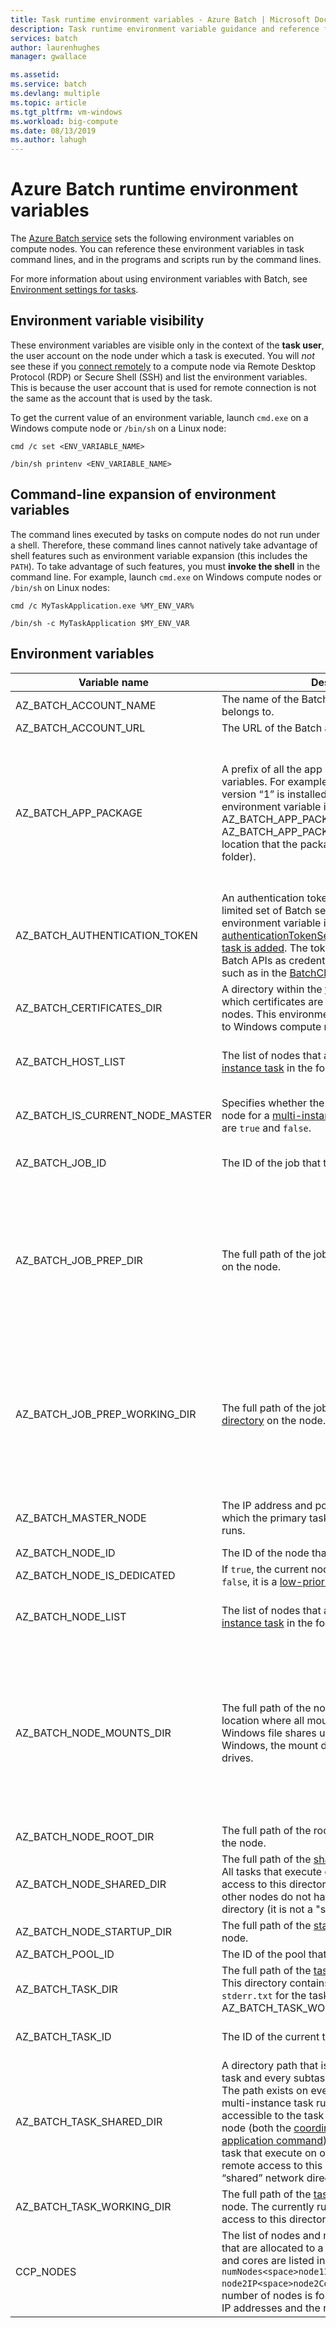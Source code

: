 ```yaml
---
title: Task runtime environment variables - Azure Batch | Microsoft Docs
description: Task runtime environment variable guidance and reference for Azure Batch Analytics.
services: batch
author: laurenhughes
manager: gwallace

ms.assetid: 
ms.service: batch
ms.devlang: multiple
ms.topic: article
ms.tgt_pltfrm: vm-windows
ms.workload: big-compute
ms.date: 08/13/2019
ms.author: lahugh
---
```


# Azure Batch runtime environment variables

The [Azure Batch service](https://azure.microsoft.com/services/batch/) sets the following environment variables on compute nodes. You can reference these environment variables in task command lines, and in the programs and scripts run by the command lines.

For more information about using environment variables with Batch, see [Environment settings for tasks](https://docs.microsoft.com/azure/batch/batch-api-basics#environment-settings-for-tasks).

## Environment variable visibility

These environment variables are visible only in the context of the **task user**, the user account on the node under which a task is executed. You will *not* see these if you [connect remotely](https://azure.microsoft.com/documentation/articles/batch-api-basics/#connecting-to-compute-nodes) to a compute node via Remote Desktop Protocol (RDP) or Secure Shell (SSH) and list the environment variables. This is because the user account that is used for remote connection is not the same as the account that is used by the task.

To get the current value of an environment variable, launch `cmd.exe` on a Windows compute node or `/bin/sh` on a Linux node:

`cmd /c set <ENV_VARIABLE_NAME>`

`/bin/sh printenv <ENV_VARIABLE_NAME>`

## Command-line expansion of environment variables

The command lines executed by tasks on compute nodes do not run under a shell. Therefore, these command lines cannot natively take advantage of shell features such as environment variable expansion (this includes the `PATH`). To take advantage of such features, you must **invoke the shell** in the command line. For example, launch `cmd.exe` on Windows compute nodes or `/bin/sh` on Linux nodes:

`cmd /c MyTaskApplication.exe %MY_ENV_VAR%`

`/bin/sh -c MyTaskApplication $MY_ENV_VAR`

## Environment variables

| Variable name                     | Description                                                              | Availability | Example |
|-----------------------------------|--------------------------------------------------------------------------|--------------|---------|
| AZ_BATCH_ACCOUNT_NAME           | The name of the Batch account that the task belongs to.                  | All tasks.   | mybatchaccount |
| AZ_BATCH_ACCOUNT_URL            | The URL of the Batch account. | All tasks. | `https://myaccount.westus.batch.azure.com` |
| AZ_BATCH_APP_PACKAGE            | A prefix of all the app package environment variables. For example, if Application “Foo” version “1” is installed onto a pool, the environment variable is AZ_BATCH_APP_PACKAGE_FOO_1. AZ_BATCH_APP_PACKAGE_FOO_1 points to the location that the package was downloaded (a folder). | Any task with an associated app package. Also available for all tasks if the node itself has application packages. | AZ_BATCH_APP_PACKAGE_FOO_1 |
| AZ_BATCH_AUTHENTICATION_TOKEN   | An authentication token that grants access to a limited set of Batch service operations. This environment variable is only present if the [authenticationTokenSettings](/rest/api/batchservice/task/add#authenticationtokensettings) are set when the [task is added](/rest/api/batchservice/task/add#request-body). The token value is used in the Batch APIs as credentials to create a Batch client, such as in the [BatchClient.Open() .NET API](https://docs.microsoft.com/dotnet/api/microsoft.azure.batch.batchclient.open#Microsoft_Azure_Batch_BatchClient_Open_Microsoft_Azure_Batch_Auth_BatchTokenCredentials_). | All tasks. | OAuth2 access token |
| AZ_BATCH_CERTIFICATES_DIR       | A directory within the [task working directory][files_dirs] in which certificates are stored for Linux compute nodes. This environment variable does not apply to Windows compute nodes.                                                  | All tasks.   |  /mnt/batch/tasks/workitems/batchjob001/job-1/task001/certs |
| AZ_BATCH_HOST_LIST              | The list of nodes that are allocated to a [multi-instance task][multi_instance] in the format `nodeIP,nodeIP`. | Multi-instance primary and subtasks. | `10.0.0.4,10.0.0.5` |
| AZ_BATCH_IS_CURRENT_NODE_MASTER | Specifies whether the current node is the master node for a [multi-instance task][multi_instance]. Possible values are `true` and `false`.| Multi-instance primary and subtasks. | `true` |
| AZ_BATCH_JOB_ID                 | The ID of the job that the task belongs to. | All tasks except start task. | batchjob001 |
| AZ_BATCH_JOB_PREP_DIR           | The full path of the job preparation [task directory][files_dirs] on the node. | All tasks except start task and job preparation task. Only available if the job is configured with a job preparation task. | C:\user\tasks\workitems\jobprepreleasesamplejob\job-1\jobpreparation |
| AZ_BATCH_JOB_PREP_WORKING_DIR   | The full path of the job preparation [task working directory][files_dirs] on the node. | All tasks except start task and job preparation task. Only available if the job is configured with a job preparation task. | C:\user\tasks\workitems\jobprepreleasesamplejob\job-1\jobpreparation\wd |
| AZ_BATCH_MASTER_NODE            | The IP address and port of the compute node on which the primary task of a [multi-instance task][multi_instance] runs. | Multi-instance primary and subtasks. | `10.0.0.4:6000` |
| AZ_BATCH_NODE_ID                | The ID of the node that the task is assigned to. | All tasks. | tvm-1219235766_3-20160919t172711z |
| AZ_BATCH_NODE_IS_DEDICATED      | If `true`, the current node is a dedicated node. If `false`, it is a [low-priority node](batch-low-pri-vms.md). | All tasks. | `true` |
| AZ_BATCH_NODE_LIST              | The list of nodes that are allocated to a [multi-instance task][multi_instance] in the format `nodeIP;nodeIP`. | Multi-instance primary and subtasks. | `10.0.0.4;10.0.0.5` |
| AZ_BATCH_NODE_MOUNTS_DIR        | The full path of the node level [file system mount](virtual-file-mount.md) location where all mount directories reside. Windows file shares use a drive letter, so for Windows, the mount drive is part of devices and drives.  |  All tasks including start task have access to the user, given the user is aware of the mount permissions for the mounted directory. | In Ubuntu, for example, the location is: `/mnt/batch/tasks/fsmounts` |
| AZ_BATCH_NODE_ROOT_DIR          | The full path of the root of all [Batch directories][files_dirs] on the node. | All tasks. | C:\user\tasks |
| AZ_BATCH_NODE_SHARED_DIR        | The full path of the [shared directory][files_dirs] on the node. All tasks that execute on a node have read/write access to this directory. Tasks that execute on other nodes do not have remote access to this directory (it is not a "shared" network directory). | All tasks. | C:\user\tasks\shared |
| AZ_BATCH_NODE_STARTUP_DIR       | The full path of the [start task directory][files_dirs] on the node. | All tasks. | C:\user\tasks\startup |
| AZ_BATCH_POOL_ID                | The ID of the pool that the task is running on. | All tasks. | batchpool001 |
| AZ_BATCH_TASK_DIR               | The full path of the [task directory][files_dirs] on the node. This directory contains the `stdout.txt` and `stderr.txt` for the task, and the AZ_BATCH_TASK_WORKING_DIR. | All tasks. | C:\user\tasks\workitems\batchjob001\job-1\task001 |
| AZ_BATCH_TASK_ID                | The ID of the current task. | All tasks except start task. | task001 |
| AZ_BATCH_TASK_SHARED_DIR | A directory path that is identical for the primary task and every subtask of a [multi-instance task][multi_instance]. The path exists on every node on which the multi-instance task runs, and is read/write accessible to the task commands running on that node (both the [coordination command][coord_cmd] and the [application command][app_cmd]). Subtasks or a primary task that execute on other nodes do not have remote access to this directory (it is not a “shared” network directory). | Multi-instance primary and subtasks. | C:\user\tasks\workitems\multiinstancesamplejob\job-1\multiinstancesampletask |
| AZ_BATCH_TASK_WORKING_DIR       | The full path of the [task working directory][files_dirs] on the node. The currently running task has read/write access to this directory. | All tasks. | C:\user\tasks\workitems\batchjob001\job-1\task001\wd |
| CCP_NODES                       | The list of nodes and number of cores per node that are allocated to a [multi-instance task][multi_instance]. Nodes and cores are listed in the format `numNodes<space>node1IP<space>node1Cores<space>`<br/>`node2IP<space>node2Cores<space> ...`, where the number of nodes is followed by one or more node IP addresses and the number of cores for each. |  Multi-instance primary and subtasks. |`2 10.0.0.4 1 10.0.0.5 1` |

[files_dirs]: https://azure.microsoft.com/documentation/articles/batch-api-basics/#files-and-directories
[multi_instance]: https://azure.microsoft.com/documentation/articles/batch-mpi/
[coord_cmd]: https://azure.microsoft.com/documentation/articles/batch-mpi/#coordination-command
[app_cmd]: https://azure.microsoft.com/documentation/articles/batch-mpi/#application-command

